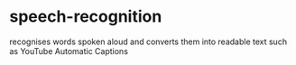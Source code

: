 # speech-recognition
recognises words spoken aloud and converts them into readable text such as YouTube Automatic Captions
